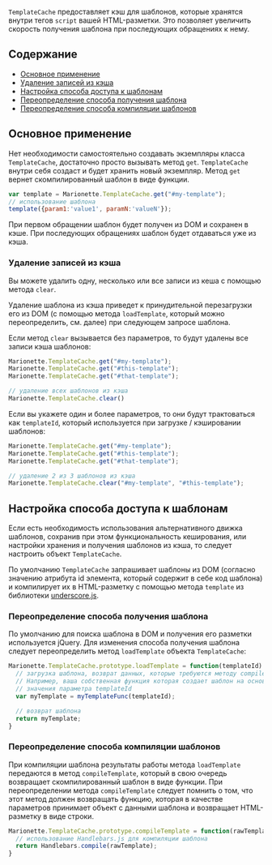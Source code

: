 `TemplateCache` предоставляет кэш для шаблонов, которые хранятся внутри тегов
`script` вашей HTML-разметки. Это позволяет увеличить скорость получения
шаблона при последующих обращениях к нему.

## Содержание

* [Основное применение](#basic-usage)
* [Удаление записей из кэша](#clear-items-from-cache)
* [Настройка способа доступа к шаблонам](#customizing-template-access)
* [Переопределение способа получения шаблона](#override-template-retrieval)
* [Переопределение способа компиляции шаблонов](#override-template-compilation)

## <a name="basic-usage"></a> Основное применение

Нет необходимости самостоятельно создавать экземпляры класса `TemplateCache`,
достаточно просто вызывать метод `get`. `TemplateCache` внутри себя создаст и будет
хранить новый экземпляр. Метод `get` вернет скомпилированный шаблон в виде функции.

```js
var template = Marionette.TemplateCache.get("#my-template");
// использование шаблона
template({param1:'value1', paramN:'valueN'});
```

При первом обращении шаблон будет получен из DOM и сохранен в кэше.
При последующих обращениях шаблон будет отдаваться уже из кэша.

### <a name="clear-items-from-cache"></a> Удаление записей из кэша

Вы можете удалить одну, несколько или все записи из кеша с помощью метода `clear`.

Удаление шаблона из кэша приведет к принудительной перезагрузки его из DOM
(с помощью метода `loadTemplate`, который можно переопределить, см. далее)
при следующем запросе шаблона.

Если метод `clear` вызывается без параметров, то будут удалены все записи кэша шаблонов:

```js
Marionette.TemplateCache.get("#my-template");
Marionette.TemplateCache.get("#this-template");
Marionette.TemplateCache.get("#that-template");

// удаление всех шаблонов из кэша
Marionette.TemplateCache.clear()
```

Если вы укажете один и более параметров, то они будут трактоваться как `templateId`, который используется при загрузке / кэшировании шаблонов:

```js
Marionette.TemplateCache.get("#my-template");
Marionette.TemplateCache.get("#this-template");
Marionette.TemplateCache.get("#that-template");

// удаление 2 из 3 шаблонов из кэша
Marionette.TemplateCache.clear("#my-template", "#this-template");
```

## <a name="customizing-template-access"></a> Настройка способа доступа к шаблонам

Если есть необходимость использования альтернативного движка шаблонов, сохранив при этом
функциональность кеширования, или настройки хранения и получения шаблонов из кэша,
то следует настроить объект `TemplateCache`.

По умолчанию `TemplateCache` запрашивает шаблоны из DOM (согласно значению атрибута id элемента,
который содержит в себе код шаблона) и компилирует их в HTML-разметку с помощью метода `template`
из библиотеки [underscore.js](http://underscorejs.org/#template).

### <a name="override-template-retrieval"></a> Переопределение способа получения шаблона

По умолчанию для поиска шаблона в DOM и получения его разметки используется jQuery. Для изменения
способа получения шаблона следует переопределить метод `loadTemplate` объекта `TemplateCache`:

```js
Marionette.TemplateCache.prototype.loadTemplate = function(templateId) {
  // загрузка шаблона, возврат данных, которые требуются методу compileTemplate
  // Например, ваша собственная функция которая создает шаблон на основании
  // значения параметра templateId
  var myTemplate = myTemplateFunc(templateId);

  // возврат шаблона
  return myTemplate;
}
```

### <a name="override-template-compilation"></a> Переопределение способа компиляции шаблонов

При компиляции шаблона результаты работы метода `loadTemplate` передаются в метод `compileTemplate`,
который в свою очередь возвращает скомпилированный шаблон в виде функции. При переопределении метода
`compileTemplate` следует помнить о том, что этот метод должен возвращать функцию, которая в качестве
параметров принимает объект с данными шаблона и возвращает HTML-разметку в виде строки.

```js
Marionette.TemplateCache.prototype.compileTemplate = function(rawTemplate) {
  // использование Handlebars.js для компиляции шаблона
  return Handlebars.compile(rawTemplate);
}
```



